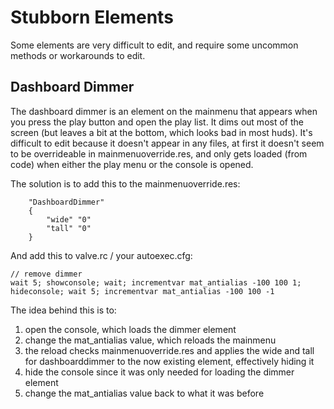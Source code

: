 # Stubborn Elements

Some elements are very difficult to edit, and require some uncommon methods or workarounds to edit.

## Dashboard Dimmer

The dashboard dimmer is an element on the mainmenu that appears when you press the play button and open the play list. It dims out most of the screen (but leaves a bit at the bottom, which looks bad in most huds). It's difficult to edit because it doesn't appear in any files, at first it doesn't seem to be overrideable in mainmenuoverride.res, and only gets loaded (from code) when either the play menu or the console is opened.

The solution is to add this to the mainmenuoverride.res:
```
	"DashboardDimmer"
	{
		"wide" "0"
		"tall" "0"
	}
```
And add this to valve.rc / your autoexec.cfg:
```
// remove dimmer
wait 5; showconsole; wait; incrementvar mat_antialias -100 100 1; hideconsole; wait 5; incrementvar mat_antialias -100 100 -1
```

The idea behind this is to:
1. open the console, which loads the dimmer element
2. change the mat_antialias value, which reloads the mainmenu
3. the reload checks mainmenuoverride.res and applies the wide and tall for dashboarddimmer to the now existing element, effectively hiding it
4. hide the console since it was only needed for loading the dimmer element
5. change the mat_antialias value back to what it was before